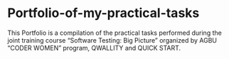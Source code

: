 # Portfolio-of-my-practical-tasks
This Portfolio is a compilation of the practical tasks performed during the joint training course “Software Testing: Big Picture” organized by AGBU “CODER WOMEN” program, QWALLITY and QUICK START.
